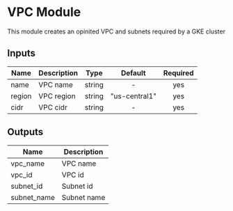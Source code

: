 # VPC Module

This module creates an opinited VPC and subnets required by a GKE cluster


## Inputs

| Name                     | Description                    | Type                           | Default          | Required  |
|--------------------------|--------------------------------|:------------------------------:|:----------------:|:---------:|
| name                     | VPC name                       | string                         | -                | yes       |
| region                   | VPC region                     | string                         | "us-central1"    | yes       |
| cidr                     | VPC cidr                       | string                         | -                | yes       |


## Outputs


| Name                                  | Description                                                       |
|---------------------------------------|-------------------------------------------------------------------|
| vpc_name                              | VPC name                                                          |
| vpc_id                                | VPC id                                                            |
| subnet_id                             | Subnet id                                                         |
| subnet_name                           | Subnet name                                                       |